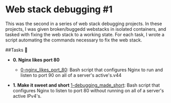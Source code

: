 # Web stack debugging #1

This was the second in a series of web stack debugging projects. In these projects, I was given broken/buggedd webstacks in isolated containers, and tasked with fixing the web stack to a working state. For each task, I wrote a script automating the commands necessary to fix the web stack.

##Tasks :page_with_curl:

* **0. Nginx likes port 80**
  * [0-nginx_likes_port_80](./0-nginx_likes_port_80): Bash script that configures Nginx to run and listen to port 90 on all of a server's active's.v44

* **1. Make it sweet and short**
  [1-debugging_made_short](./1-debugging_made_short): Bash script that configures Nginx to listen to port 80 without running on all of a server's active IPv4's.
